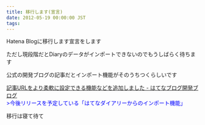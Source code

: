 ```yaml
---
title: 移行します(宣言)
date: 2012-05-19 00:00:00 JST
tags: 
---
```


Hatena Blogに移行します宣言をします

ただし現段階だとDiaryのデータがインポートできないのでもうしばらく待ちます

公式の開発ブログの記事だとインポート機能がそのうちつくらしいです

[記事URLをより柔軟に設定できる機能などを追加しました - はてなブログ開発ブログ](http://staff.hatenablog.com/entry/2012/05/18/164951)  
<span class="deco" style="color:#0000FF;">&gt;今後リリースを予定している「はてなダイアリーからのインポート機能」</span>

移行は寝て待て

